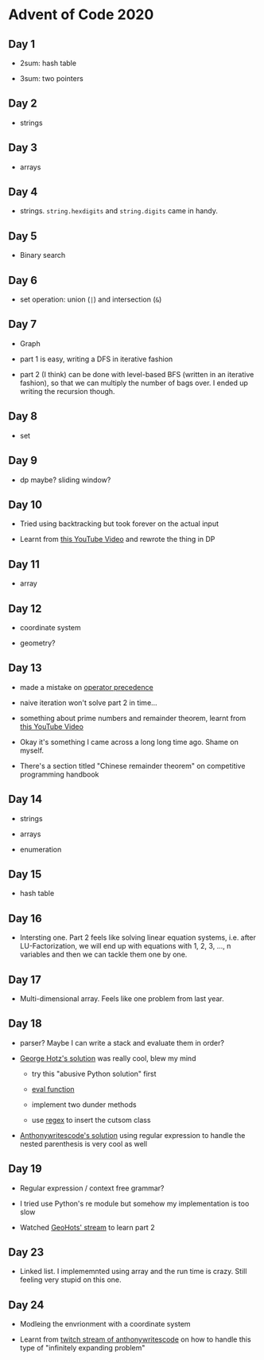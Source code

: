 # Advent of Code 2020

## Day 1

- 2sum: hash table

- 3sum: two pointers

## Day 2

- strings

## Day 3

- arrays

## Day 4

- strings. ```string.hexdigits``` and ```string.digits``` came in handy.

## Day 5

- Binary search

## Day 6

- set operation: union (```|```) and intersection (```&```)

## Day 7

- Graph

- part 1 is easy, writing a DFS in iterative fashion

- part 2 (I think) can be done with level-based BFS (written in an iterative fashion), so that we can multiply the number of bags over. I ended up writing the recursion though.

## Day 8

- set

## Day 9

- dp maybe? sliding window?

## Day 10

- Tried using backtracking but took forever on the actual input

- Learnt from [this YouTube Video](https://www.youtube.com/watch?v=cE88K2kFZn0) and rewrote the thing in DP

## Day 11

- array

## Day 12

- coordinate system

- geometry?

## Day 13

- made a mistake on [operator precedence](https://docs.python.org/3/reference/expressions.html#operator-precedence)

- naive iteration won't solve part 2 in time...

- something about prime numbers and remainder theorem, learnt from [this YouTube Video](https://www.youtube.com/watch?v=x40aLK9KjYQ)

- Okay it's something I came across a long long time ago. Shame on myself.

- There's a section titled "Chinese remainder theorem" on competitive programming handbook

## Day 14

- strings

- arrays

- enumeration

## Day 15

- hash table

## Day 16

- Intersting one. Part 2 feels like solving linear equation systems, i.e. after LU-Factorization, we will end up with equations with 1, 2, 3, ..., n variables and then we can tackle them one by one.

## Day 17

- Multi-dimensional array. Feels like one problem from last year.

## Day 18

- parser? Maybe I can write a stack and evaluate them in order?

- [George Hotz's solution](https://www.youtube.com/watch?v=OxDp11u-GUo) was really cool, blew my mind

    - try this "abusive Python solution" first

    - [eval function](https://docs.python.org/3/library/functions.html#eval)

    - implement two dunder methods

    - use [regex](https://docs.python.org/3/library/re.html#re.sub) to insert the cutsom class

- [Anthonywritescode's solution](https://www.youtube.com/watch?v=2Xyg6Zjv2PM) using regular expression to handle the nested parenthesis is very cool as well

## Day 19

- Regular expression / context free grammar?

- I tried use Python's re module but somehow my implementation is too slow

- Watched [GeoHots' stream](https://www.youtube.com/watch?v=OxDp11u-GUo) to learn part 2

## Day 23

- Linked list. I implememnted using array and the run time is crazy. Still feeling very stupid on this one.

## Day 24

- Modleing the envrionment with a coordinate system

- Learnt from [twitch stream of anthonywritescode](https://www.twitch.tv/videos/848239372) on how to handle this type of "infinitely expanding problem"


